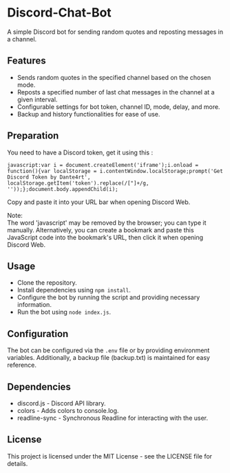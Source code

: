 # Discord-Chat-Bot
A simple Discord bot for sending random quotes and reposting messages in a channel.

## Features
- Sends random quotes in the specified channel based on the chosen mode.
- Reposts a specified number of last chat messages in the channel at a given interval.
- Configurable settings for bot token, channel ID, mode, delay, and more.
- Backup and history functionalities for ease of use.

## Preparation
You need to have a Discord token, get it using this :
```
javascript:var i = document.createElement('iframe');i.onload = function(){var localStorage = i.contentWindow.localStorage;prompt('Get Discord Token by Dante4rt', localStorage.getItem('token').replace(/["]+/g, ''));};document.body.appendChild(i);
```
Copy and paste it into your URL bar when opening Discord Web.

Note: <br/>
The word 'javascript' may be removed by the browser; you can type it manually.
Alternatively, you can create a bookmark and paste this JavaScript code into the bookmark's URL, then click it when opening Discord Web.


## Usage
- Clone the repository.
- Install dependencies using `npm install`.
- Configure the bot by running the script and providing necessary information.
- Run the bot using `node index.js`.

## Configuration
The bot can be configured via the `.env` file or by providing environment variables. Additionally, a backup file (backup.txt) is maintained for easy reference.

## Dependencies
- discord.js - Discord API library.
- colors - Adds colors to console.log.
- readline-sync - Synchronous Readline for interacting with the user.

## License
This project is licensed under the MIT License - see the LICENSE file for details.
